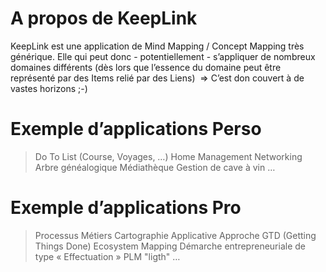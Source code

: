 A propos de KeepLink
==
KeepLink est une application de Mind Mapping / Concept Mapping très générique. Elle qui peut donc - potentiellement - s’appliquer de nombreux domaines différents
(dès lors que l’essence du domaine peut être représenté par des Items relié par des Liens) 
=> C’est don couvert à de vastes horizons ;-)

Exemple d’applications Perso
===============
> Do To List (Course, Voyages, …)
> Home Management
> Networking
> Arbre généalogique
> Médiathèque
> Gestion de cave à vin
…

Exemple d’applications Pro
===============
> Processus Métiers
> Cartographie Applicative
> Approche GTD (Getting Things Done)
> Ecosystem Mapping
> Démarche entrepreneuriale de type « Effectuation » 
> PLM "ligth"
> …
